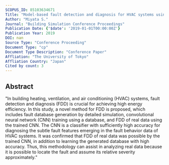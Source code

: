 ```yaml
---
SCOPUS_ID: 85103634671
Title: "Model-based fault detection and diagnosis for HVAC systems using convolutional neural network"
Author: "Miyata S."
Journal: "Building Simulation Conference Proceedings"
Publication Date: {'$date': '2019-01-01T00:00:00Z'}
Publication Year: 2019
DOI: nan
Source Type: "Conference Proceeding"
Document Type: "cp"
Document Type Description: "Conference Paper"
Affliation: "The University of Tokyo"
Affliation Country: "Japan"
Cited by count: 3
---
```


## Abstract
"In building heating, ventilation, and air conditioning (HVAC) systems, fault detection and diagnosis (FDD) is crucial for achieving high energy efficiency. In this study, a novel method for FDD is proposed, which includes fault database generation by detailed simulation, convolutional neural network (CNN) training using a database, and FDD of real data using the trained CNN. The CNN is a classifier with sufficiently high accuracy for diagnosing the subtle fault features emerging in the fault behavior data of HVAC systems. It was confirmed that FDD of real data was possible by the trained CNN, in addition to learning the generated database with high accuracy. Thus, this methodology can assist in analyzing real data because it is possible to locate the fault and assume its relative severity approximately."
